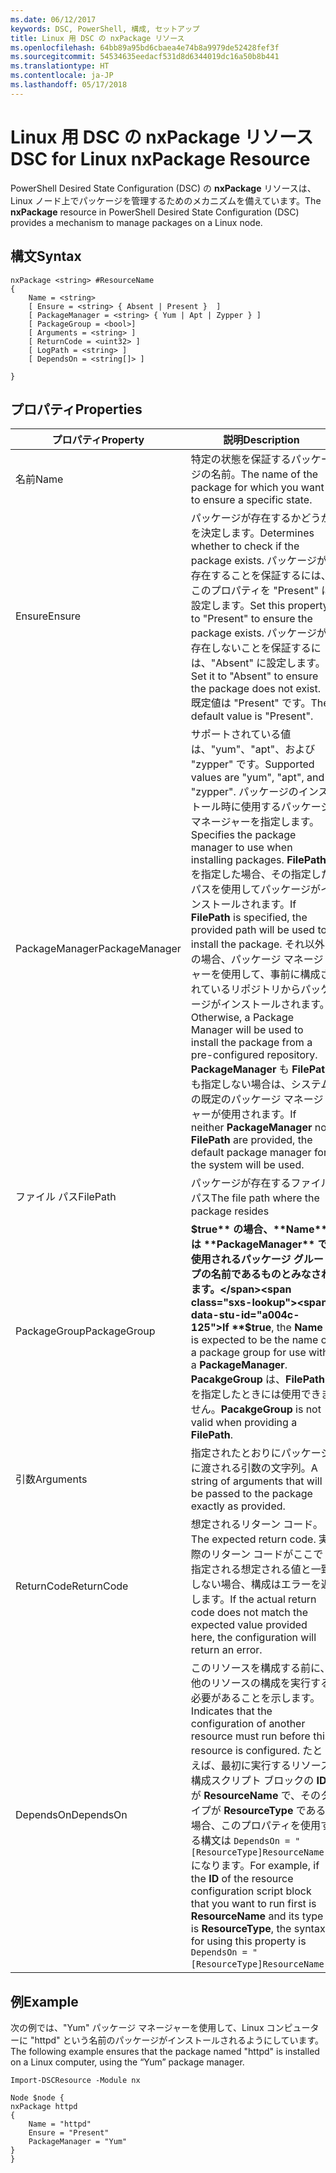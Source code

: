 ```yaml
---
ms.date: 06/12/2017
keywords: DSC, PowerShell, 構成, セットアップ
title: Linux 用 DSC の nxPackage リソース
ms.openlocfilehash: 64bb89a95bd6cbaea4e74b8a9979de52428fef3f
ms.sourcegitcommit: 54534635eedacf531d8d6344019dc16a50b8b441
ms.translationtype: HT
ms.contentlocale: ja-JP
ms.lasthandoff: 05/17/2018
---
```

# <a name="dsc-for-linux-nxpackage-resource"></a><span data-ttu-id="a004c-103">Linux 用 DSC の nxPackage リソース</span><span class="sxs-lookup"><span data-stu-id="a004c-103">DSC for Linux nxPackage Resource</span></span>

<span data-ttu-id="a004c-104">PowerShell Desired State Configuration (DSC) の **nxPackage** リソースは、Linux ノード上でパッケージを管理するためのメカニズムを備えています。</span><span class="sxs-lookup"><span data-stu-id="a004c-104">The **nxPackage** resource in PowerShell Desired State Configuration (DSC) provides a mechanism to manage packages on a Linux node.</span></span>

## <a name="syntax"></a><span data-ttu-id="a004c-105">構文</span><span class="sxs-lookup"><span data-stu-id="a004c-105">Syntax</span></span>

```
nxPackage <string> #ResourceName
{
    Name = <string>
    [ Ensure = <string> { Absent | Present }  ]
    [ PackageManager = <string> { Yum | Apt | Zypper } ]
    [ PackageGroup = <bool>]
    [ Arguments = <string> ]
    [ ReturnCode = <uint32> ]
    [ LogPath = <string> ]
    [ DependsOn = <string[]> ]

}
```

## <a name="properties"></a><span data-ttu-id="a004c-106">プロパティ</span><span class="sxs-lookup"><span data-stu-id="a004c-106">Properties</span></span>

|  <span data-ttu-id="a004c-107">プロパティ</span><span class="sxs-lookup"><span data-stu-id="a004c-107">Property</span></span> |  <span data-ttu-id="a004c-108">説明</span><span class="sxs-lookup"><span data-stu-id="a004c-108">Description</span></span> |
|---|---|
| <span data-ttu-id="a004c-109">名前</span><span class="sxs-lookup"><span data-stu-id="a004c-109">Name</span></span>| <span data-ttu-id="a004c-110">特定の状態を保証するパッケージの名前。</span><span class="sxs-lookup"><span data-stu-id="a004c-110">The name of the package for which you want to ensure a specific state.</span></span>|
| <span data-ttu-id="a004c-111">Ensure</span><span class="sxs-lookup"><span data-stu-id="a004c-111">Ensure</span></span>| <span data-ttu-id="a004c-112">パッケージが存在するかどうかを決定します。</span><span class="sxs-lookup"><span data-stu-id="a004c-112">Determines whether to check if the package exists.</span></span> <span data-ttu-id="a004c-113">パッケージが存在することを保証するには、このプロパティを "Present" に設定します。</span><span class="sxs-lookup"><span data-stu-id="a004c-113">Set this property to "Present" to ensure the package exists.</span></span> <span data-ttu-id="a004c-114">パッケージが存在しないことを保証するには、"Absent" に設定します。</span><span class="sxs-lookup"><span data-stu-id="a004c-114">Set it to "Absent" to ensure the package does not exist.</span></span> <span data-ttu-id="a004c-115">既定値は "Present" です。</span><span class="sxs-lookup"><span data-stu-id="a004c-115">The default value is "Present".</span></span>|
| <span data-ttu-id="a004c-116">PackageManager</span><span class="sxs-lookup"><span data-stu-id="a004c-116">PackageManager</span></span>| <span data-ttu-id="a004c-117">サポートされている値は、"yum"、"apt"、および "zypper" です。</span><span class="sxs-lookup"><span data-stu-id="a004c-117">Supported values are "yum", "apt", and "zypper".</span></span> <span data-ttu-id="a004c-118">パッケージのインストール時に使用するパッケージ マネージャーを指定します。</span><span class="sxs-lookup"><span data-stu-id="a004c-118">Specifies the package manager to use when installing packages.</span></span> <span data-ttu-id="a004c-119">**FilePath** を指定した場合、その指定したパスを使用してパッケージがインストールされます。</span><span class="sxs-lookup"><span data-stu-id="a004c-119">If **FilePath** is specified, the provided path will be used to install the package.</span></span> <span data-ttu-id="a004c-120">それ以外の場合、パッケージ マネージャーを使用して、事前に構成されているリポジトリからパッケージがインストールされます。</span><span class="sxs-lookup"><span data-stu-id="a004c-120">Otherwise, a Package Manager will be used to install the package from a pre-configured repository.</span></span> <span data-ttu-id="a004c-121">**PackageManager** も **FilePath** も指定しない場合は、システムの既定のパッケージ マネージャーが使用されます。</span><span class="sxs-lookup"><span data-stu-id="a004c-121">If neither **PackageManager** nor **FilePath** are provided, the default package manager for the system will be used.</span></span>|
| <span data-ttu-id="a004c-122">ファイル パス</span><span class="sxs-lookup"><span data-stu-id="a004c-122">FilePath</span></span>| <span data-ttu-id="a004c-123">パッケージが存在するファイル パス</span><span class="sxs-lookup"><span data-stu-id="a004c-123">The file path where the package resides</span></span>|
| <span data-ttu-id="a004c-124">PackageGroup</span><span class="sxs-lookup"><span data-stu-id="a004c-124">PackageGroup</span></span>| <span data-ttu-id="a004c-125">**$true** の場合、**Name** は **PackageManager** で使用されるパッケージ グループの名前であるものとみなされます。</span><span class="sxs-lookup"><span data-stu-id="a004c-125">If **$true**, the **Name** is expected to be the name of a package group for use with a **PackageManager**.</span></span> <span data-ttu-id="a004c-126">**PacakgeGroup** は、**FilePath** を指定したときには使用できません。</span><span class="sxs-lookup"><span data-stu-id="a004c-126">**PacakgeGroup** is not valid when providing a **FilePath**.</span></span>|
| <span data-ttu-id="a004c-127">引数</span><span class="sxs-lookup"><span data-stu-id="a004c-127">Arguments</span></span>| <span data-ttu-id="a004c-128">指定されたとおりにパッケージに渡される引数の文字列。</span><span class="sxs-lookup"><span data-stu-id="a004c-128">A string of arguments that will be passed to the package exactly as provided.</span></span>|
| <span data-ttu-id="a004c-129">ReturnCode</span><span class="sxs-lookup"><span data-stu-id="a004c-129">ReturnCode</span></span>| <span data-ttu-id="a004c-130">想定されるリターン コード。</span><span class="sxs-lookup"><span data-stu-id="a004c-130">The expected return code.</span></span> <span data-ttu-id="a004c-131">実際のリターン コードがここで指定される想定される値と一致しない場合、構成はエラーを返します。</span><span class="sxs-lookup"><span data-stu-id="a004c-131">If the actual return code does not match the expected value provided here, the configuration will return an error.</span></span>|
| <span data-ttu-id="a004c-132">DependsOn</span><span class="sxs-lookup"><span data-stu-id="a004c-132">DependsOn</span></span> | <span data-ttu-id="a004c-133">このリソースを構成する前に、他のリソースの構成を実行する必要があることを示します。</span><span class="sxs-lookup"><span data-stu-id="a004c-133">Indicates that the configuration of another resource must run before this resource is configured.</span></span> <span data-ttu-id="a004c-134">たとえば、最初に実行するリソース構成スクリプト ブロックの **ID** が **ResourceName** で、そのタイプが **ResourceType** である場合、このプロパティを使用する構文は `DependsOn = "[ResourceType]ResourceName"` になります。</span><span class="sxs-lookup"><span data-stu-id="a004c-134">For example, if the **ID** of the resource configuration script block that you want to run first is **ResourceName** and its type is **ResourceType**, the syntax for using this property is `DependsOn = "[ResourceType]ResourceName"`.</span></span>|

## <a name="example"></a><span data-ttu-id="a004c-135">例</span><span class="sxs-lookup"><span data-stu-id="a004c-135">Example</span></span>

<span data-ttu-id="a004c-136">次の例では、"Yum" パッケージ マネージャーを使用して、Linux コンピューターに "httpd" という名前のパッケージがインストールされるようにしています。</span><span class="sxs-lookup"><span data-stu-id="a004c-136">The following example ensures that the package named "httpd" is installed on a Linux computer, using the “Yum” package manager.</span></span>

```
Import-DSCResource -Module nx

Node $node {
nxPackage httpd
{
    Name = "httpd"
    Ensure = "Present"
    PackageManager = "Yum"
}
}
```